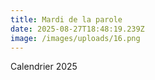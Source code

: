 ```yaml
---
title: Mardi de la parole
date: 2025-08-27T18:48:19.239Z
image: /images/uploads/16.png
---
```

Calendrier 2025